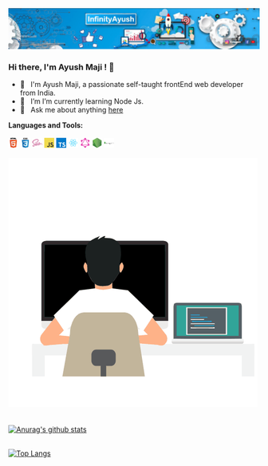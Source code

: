 
<img src="https://github.com/AyushMaji/AyushMaji/blob/main/Screenshot%202020-12-13%20at%2012.01.14%20PM.png" />

### Hi there, I'm  Ayush Maji ! 👋


- 🔭 &nbsp; I'm Ayush Maji, a passionate self-taught frontEnd web developer from India.
- 🌱 &nbsp; I’m I’m currently learning Node Js.
- 💬 &nbsp; Ask me about anything [here](https://github.com/AyushMaji/AyushMaji/issues)


**Languages and Tools:**  
<br />
<code><img height="20" src="https://raw.githubusercontent.com/github/explore/80688e429a7d4ef2fca1e82350fe8e3517d3494d/topics/html/html.png"></code>
<code><img height="20" src="https://raw.githubusercontent.com/github/explore/80688e429a7d4ef2fca1e82350fe8e3517d3494d/topics/css/css.png"></code>
<code><img height="20" src="https://raw.githubusercontent.com/github/explore/80688e429a7d4ef2fca1e82350fe8e3517d3494d/topics/sass/sass.png"></code>
<code><img height="20" src="https://raw.githubusercontent.com/github/explore/80688e429a7d4ef2fca1e82350fe8e3517d3494d/topics/javascript/javascript.png"></code>
<code><img height="20" src="https://raw.githubusercontent.com/github/explore/80688e429a7d4ef2fca1e82350fe8e3517d3494d/topics/typescript/typescript.png"></code>
<code><img height="20" src="https://raw.githubusercontent.com/github/explore/80688e429a7d4ef2fca1e82350fe8e3517d3494d/topics/react/react.png"></code>
<code><img height="20" src="https://raw.githubusercontent.com/github/explore/5c058a388828bb5fde0bcafd4bc867b5bb3f26f3/topics/graphql/graphql.png"></code>
<code><img height="20" src="https://raw.githubusercontent.com/github/explore/80688e429a7d4ef2fca1e82350fe8e3517d3494d/topics/nodejs/nodejs.png"></code>
<code><img height="20" src="https://raw.githubusercontent.com/github/explore/80688e429a7d4ef2fca1e82350fe8e3517d3494d/topics/mongodb/mongodb.png"></code>
<br />
<br />
![Example1](animation_500_kimtorju.gif)
<br />
<br />

<a href="https://github.com/AyushMaji/github-readme-stats">
  <img align="center" src="https://github-readme-stats.vercel.app/api?username=AyushMaji&theme=algolia&show_icons=true" alt="Anurag's github stats" />
</a> 
<br />
<br />

[![Top Langs](https://github-readme-stats.vercel.app/api/top-langs/?username=AyushMaji&layout=compact)](https://github.com/AyushMaji/github-readme-stats)


